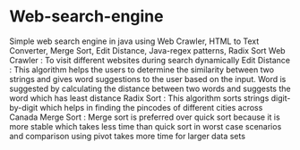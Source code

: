 # Web-search-engine
Simple web search engine in java using Web Crawler, HTML to Text Converter, Merge Sort, Edit Distance, Java-regex patterns, Radix Sort
Web Crawler : To visit different websites during search dynamically
Edit Distance : This algorithm helps the users to determine the similarity between two strings and gives word suggestions to the user based on the input. Word is suggested by calculating the distance between two words and suggests the word which has least distance 
Radix Sort : This algorithm sorts strings digit-by-digit which helps in finding the pincodes of different cities across Canada
Merge Sort : Merge sort is preferred over quick sort because it is more stable which takes less time than quick sort in worst case scenarios and comparison using pivot takes more time for larger data sets 
